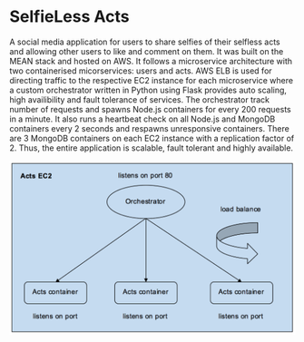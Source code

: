 # SelfieLess Acts

A social media application for users to share selfies of their selfless acts and allowing other users to like and comment on them. It was built on the MEAN stack and hosted on AWS. It follows a microservice architecture with two containerised micorservices: users and acts. AWS ELB is used for directing traffic to the respective EC2 instance for each microservice where a custom orchestrator written in Python using Flask provides auto scaling, high availibility and fault tolerance of services. The orchestrator track number of requests and spawns Node.js containers for every 200 requests in a minute. It also runs a heartbeat check on all Node.js and MongoDB containers every 2 seconds and respawns unresponsive containers. There are 3 MongoDB containers on each EC2 instance with a replication factor of 2. Thus, the entire application is scalable, fault tolerant and highly available.

![Orchestrator](/orches.png)
